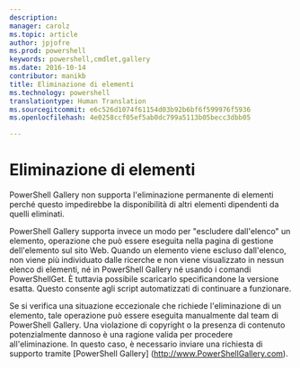 ```yaml
---
description: 
manager: carolz
ms.topic: article
author: jpjofre
ms.prod: powershell
keywords: powershell,cmdlet,gallery
ms.date: 2016-10-14
contributor: manikb
title: Eliminazione di elementi
ms.technology: powershell
translationtype: Human Translation
ms.sourcegitcommit: e6c526d1074f61154d03b92b6bf6f599976f5936
ms.openlocfilehash: 4e0258ccf05ef5ab0dc799a5113b05becc3dbb05

---
```



# Eliminazione di elementi

PowerShell Gallery non supporta l'eliminazione permanente di elementi perché questo impedirebbe la disponibilità di altri elementi dipendenti da quelli eliminati.

PowerShell Gallery supporta invece un modo per "escludere dall'elenco" un elemento, operazione che può essere eseguita nella pagina di gestione dell'elemento sul sito Web. Quando un elemento viene escluso dall'elenco, non viene più individuato dalle ricerche e non viene visualizzato in nessun elenco di elementi, né in PowerShell Gallery né usando i comandi PowerShellGet. È tuttavia possibile scaricarlo specificandone la versione esatta. Questo consente agli script automatizzati di continuare a funzionare.

Se si verifica una situazione eccezionale che richiede l'eliminazione di un elemento, tale operazione può essere eseguita manualmente dal team di PowerShell Gallery. Una violazione di copyright o la presenza di contenuto potenzialmente dannoso è una ragione valida per procedere all'eliminazione. In questo caso, è necessario inviare una richiesta di supporto tramite [PowerShell Gallery] (http://www.PowerShellGallery.com).




<!--HONumber=Oct16_HO2-->


